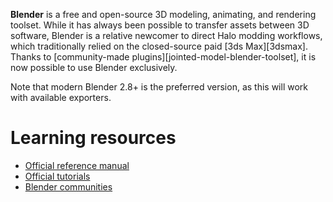 **Blender** is a free and open-source 3D modeling, animating, and rendering toolset. While it has always been possible to transfer assets between 3D software, Blender is a relative newcomer to direct Halo modding workflows, which traditionally relied on the closed-source paid [3ds Max][3dsmax]. Thanks to [community-made plugins][jointed-model-blender-toolset], it is now possible to use Blender exclusively.

Note that modern Blender 2.8+ is the preferred version, as this will work with available exporters.

# Learning resources

* [Official reference manual](https://docs.blender.org/manual/en/latest/)
* [Official tutorials](https://www.blender.org/support/tutorials/)
* [Blender communities](https://www.blender.org/community/)
